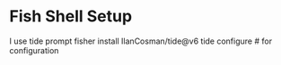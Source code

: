 # Fish Shell Setup

I use tide prompt
fisher install IlanCosman/tide@v6 
tide configure # for configuration
